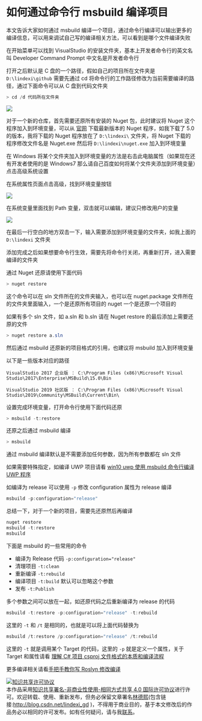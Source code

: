 
# 如何通过命令行 msbuild 编译项目

本文告诉大家如何通过 msbuild 编译一个项目，通过命令行编译可以输出更多的编译信息，可以用来调试自己写的编译相关方法，可以看到是哪个文件编译失败

<!--more-->



<!-- 标签：编译器,VisualStudio,msbuild -->

在开始菜单可以找到 VisualStudio 的安装文件夹，基本上开发者命令行的英文名叫 Developer Command Prompt 中文名是开发者命令行

打开之后默认是 C 盘的一个路径，假如自己的项目所在文件夹是 `D:\lindexi\github` 需要先通过 cd 将命令行的工作路径修改为当前需要编译的路径，通过下面命令可以从 C 盘到代码文件夹

```csharp
> cd /d 代码所在文件夹
```

<!-- ![](image/如何通过命令行 msbuild 编译项目/如何通过命令行 msbuild 编译项目0.png) -->

![](http://image.acmx.xyz/lindexi%2F2019224153226228)

对于一个新的仓库，首先需要还原所有安装的 Nuget 包，此时建议将 Nuget 这个程序加入到环境变量，可以从 [官网](https://www.nuget.org/downloads ) 下载最新版本的 Nuget 程序，如我下载了 5.0 的版本，我将下载的 Nuget 程序放在了 `D:\lindexi\` 文件夹，将 Nuget 下载的程序修改文件名是 Nuget.exe 然后将 `D:\lindexi\nuget.exe` 加入到环境变量

在 Windows 将某个文件夹加入到环境变量的方法是右击此电脑属性（如果现在还有开发者使用的是 Windows7 那么请自己百度如何将某个文件夹添加到环境变量）点击高级系统设置

在系统属性页面点击高级，找到环境变量按钮

<!-- ![](image/如何通过命令行 msbuild 编译项目/如何通过命令行 msbuild 编译项目1.png) -->

![](http://image.acmx.xyz/lindexi%2F2019224153659669)

在系统变量里面找到 Path 变量，双击就可以编辑，建议只修改用户的变量

<!-- ![](image/如何通过命令行 msbuild 编译项目/如何通过命令行 msbuild 编译项目2.png) -->

![](http://image.acmx.xyz/lindexi%2F2019224153757557)

在最后一行空白的地方双击一下，输入需要添加到环境变量的文件夹，如我上面的 `D:\lindexi` 文件夹

添加完成之后如果想要命令行生效，需要先将命令行关闭，再重新打开，进入需要编译的文件夹

通过 Nuget 还原请使用下面代码

```csharp
> nuget restore
```

这个命令可以在 sln 文件所在的文件夹输入，也可以在 nuget.package 文件所在的文件夹里面输入，一个是还原所有项目的 nuget 一个是还原一个项目的

如果有多个 sln 文件，如 a.sln 和 b.sln 请在 Nuget restore 的最后添加上需要还原的文件

```csharp
> nuget restore a.sln
```

然后通过 msbuild 还原新的项目格式的引用，也建议将 msbuild 加入到环境变量

以下是一些版本对应的路径

```
VisualStudio 2017 企业版 ： C:\Program Files (x86)\Microsoft Visual Studio\2017\Enterprise\MSBuild\15.0\Bin

VisualStudio 2019 社区版 ： C:\Program Files (x86)\Microsoft Visual Studio\2019\Community\MSBuild\Current\Bin\
```

设置完成环境变量，打开命令行使用下面代码还原

```csharp
> msbuild -t:restore
```

还原之后通过 msbuild 编译

```csharp
> msbuild 
```

通过 msbuild 编译默认是不需要添加任何参数，因为所有参数都在 sln 文件

如果需要特殊指定，如编译 UWP 项目请看 [win10 uwp 使用 msbuild 命令行编译 UWP 程序](https://lindexi.gitee.io/post/win10-uwp-%E4%BD%BF%E7%94%A8-msbuild-%E5%91%BD%E4%BB%A4%E8%A1%8C%E7%BC%96%E8%AF%91-UWP-%E7%A8%8B%E5%BA%8F.html )

如编译为 release 可以使用 `-p` 修改 configuration 属性为 release 编译

```csharp
msbuild -p:configuration="release"
```

总结一下，对于一个新的项目，需要先还原然后再编译

```csharp
nuget restore
msbuild -t:restore
msbuild
```

下面是 msbuild 的一些常用的命令

 - 编译为 Release 代码 `-p:configuration="release"`
 - 清理项目 `-t:clean`
 - 重新编译 `-t:rebuild`
 - 编译项目 `-t:build` 默认可以忽略这个参数
 - 发布 `-t:Publish`

多个参数之间可以放在一起，如还原代码之后重新编译为 release 的代码

```csharp
msbuild -t:restore -p:configuration="release" -t:rebuild
```

这里的 `-t` 和 `/t` 是相同的，也就是可以将上面代码替换为

```csharp
msbuild /t:restore /p:configuration="release" /t:rebuild
```

这里的 `-t` 就是调用某个 Target 的代码，这里的 `-p` 就是定义一个属性，关于 Target 和属性请看 [理解 C# 项目 csproj 文件格式的本质和编译流程 ](https://walterlv.com/post/understand-the-csproj.html )

更多编译相关请看[手把手教你写 Roslyn 修改编译](https://blog.lindexi.com/post/roslyn.html )





<a rel="license" href="http://creativecommons.org/licenses/by-nc-sa/4.0/"><img alt="知识共享许可协议" style="border-width:0" src="https://licensebuttons.net/l/by-nc-sa/4.0/88x31.png" /></a><br />本作品采用<a rel="license" href="http://creativecommons.org/licenses/by-nc-sa/4.0/">知识共享署名-非商业性使用-相同方式共享 4.0 国际许可协议</a>进行许可。欢迎转载、使用、重新发布，但务必保留文章署名[林德熙](http://blog.csdn.net/lindexi_gd)(包含链接:http://blog.csdn.net/lindexi_gd )，不得用于商业目的，基于本文修改后的作品务必以相同的许可发布。如有任何疑问，请与我[联系](mailto:lindexi_gd@163.com)。